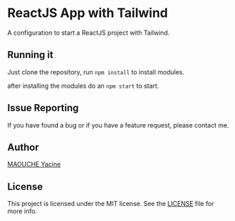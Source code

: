 # ReactJS App with Tailwind

A configuration to start a ReactJS project with Tailwind.

## Running it

Just clone the repository, run `npm install` to install modules.

after installing the modules do an `npm start` to start.


## Issue Reporting

If you have found a bug or if you have a feature request, please contact me. 


## Author

[MAOUCHE Yacine](https://github.com/maouche)

## License

This project is licensed under the MIT license. See the [LICENSE](LICENSE) file for more info.